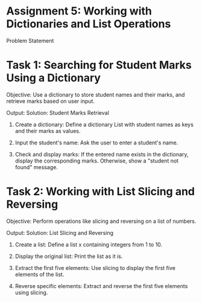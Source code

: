 # Assignment 5: Working with Dictionaries and List Operations
Problem Statement

# Task 1: Searching for Student Marks Using a Dictionary
Objective:
Use a dictionary to store student names and their marks, and retrieve marks based on user input.

Output:
Solution: Student Marks Retrieval

1. Create a dictionary:
   Define a dictionary List with student names as keys and their marks as values.

2. Input the student's name:
   Ask the user to enter a student's name.

3. Check and display marks:
   If the entered name exists in the dictionary, display the corresponding marks.
   Otherwise, show a "student not found" message.


# Task 2: Working with List Slicing and Reversing
Objective:
Perform operations like slicing and reversing on a list of numbers.

Output:
Solution: List Slicing and Reversing

1. Create a list:
   Define a list x containing integers from 1 to 10.

2. Display the original list:
   Print the list as it is.

3. Extract the first five elements:
   Use slicing to display the first five elements of the list.
  
4. Reverse specific elements:
   Extract and reverse the first five elements using slicing.
